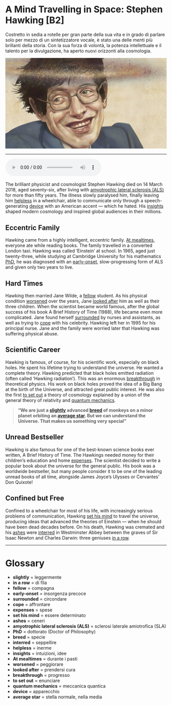 # A Mind Travelling in Space: Stephen Hawking   [B2]

Costretto in sedia a rotelle per gran parte della sua vita e in grado di parlare solo per mezzo di un sintetizzatore vocale, è stato una delle menti più brillanti della storia. Con la sua forza di volontà, la potenza intellettuale e il talento per la divulgazione, ha aperto nuovi orizzonti alla cosmologia.

![](A%20Mind%20Travelling%20in%20Space%20Stephen%20Hawking.jpg)

--------------

<div>
<audio controls autoplay>
    <source src="https://raw.githubusercontent.com/dartie/speakup/main/2023-07/A%20Mind%20Travelling%20in%20Space%20Stephen%20Hawking.mp3" type="audio/mpeg">
</audio>
</div>


The brilliant physicist and cosmologist Stephen Hawking died on 14 March 2018, aged seventy-six, after living with [amyotrophic lateral sclerosis (ALS)](## "sclerosi laterale amiotrofica (SLA)") for more than fifty years. The illness slowly paralysed him, finally leaving him [helpless](## "inerme") in a wheelchair, able to communicate only through a speech-generating [device](## "apparecchio") with an American accent — which he hated. His [insights](## "intuizioni, idee") shaped modern cosmology and inspired global audiences in their millions.

## Eccentric Family
Hawking came from a highly intelligent, eccentric family. [At mealtimes](## "durante i pasti"), everyone ate while reading books. The family travelled in a converted London taxi. Hawking was called ‘Einstein’ at school. In 1965, aged just twenty-three, while studying at Cambridge University for his mathematics [PhD](## "dottorato (Doctor of Philosophy)"), he was diagnosed with an [early-onset](## "insorgenza precoce"), slow-progressing form of ALS and given only two years to live. 

## Hard Times
Hawking then married Jane Wilde, a [fellow](## "compagna") student. As his physical condition [worsened](## "peggiorare") over the years, Jane [looked after](## "prendersi cura") him as well as their three children. When the scientist became world famous, after the global success of his book A Brief History of Time (1988), life became even more complicated. Jane found herself [surrounded](## "circondare") by nurses and assistants, as well as trying to [cope](## "affrontare") with his celebrity. Hawking left her in 1995 for his principal nurse. Jane and the family were worried later that Hawking was suffering physical abuse.

## Scientific Career
Hawking is famous, of course, for his scientific work, especially on black holes. He spent his lifetime trying to understand the universe. He wanted a complete theory. Hawking predicted that black holes emitted radiation (often called ‘Hawking radiation’). This was an enormous [breakthrough](## "progresso") in theoretical physics. His work on black holes proved the idea of a Big Bang at the birth of the Universe, and attracted great public interest. He was also the first [to set out](## "enunciare") a theory of cosmology explained by a union of the general theory of relativity and [quantum mechanics](## "meccanica quantica").


>**“We are just a **[slightly](## "leggermente")** advanced **[breed](## "specie")** of monkeys on a minor planet orbiting an **[average star](## "stella normale, nella media")**. But we can understand the Universe. That makes us something very special”**




## Unread Bestseller
Hawking is also famous for one of the best-known science books ever written, A Brief History of Time. The Hawkings needed money for their children’s education and home [expenses](## "spese"). The scientist decided to write a popular book about the universe for the general public. His book was a worldwide bestseller, but many people consider it to be one of the leading unread books of all time, alongside James Joyce’s Ulysses or Cervantes’ Don Quixote!

## Confined but Free
Confined to a wheelchair for most of his life, with increasingly serious problems of communication, Hawking [set his mind](## "essere determinato") to travel the universe, producing ideas that advanced the theories of Einstein — when he should have been dead decades before. On his death, Hawking was cremated and his [ashes](## "ceneri") were [interred](## "seppellire") in Westminster Abbey between the graves of Sir Isaac Newton and Charles Darwin: three geniuses [in a row](## "di fila").

--------------

<div style = "display:block; clear:both; page-break-after:always;"></div>

# Glossary
* **slightly** = leggermente
* **in a row** = di fila
* **fellow** = compagna
* **early-onset** = insorgenza precoce
* **surrounded** = circondare
* **cope** = affrontare
* **expenses** = spese
* **set his mind** = essere determinato
* **ashes** = ceneri
* **amyotrophic lateral sclerosis (ALS)** = sclerosi laterale amiotrofica (SLA)
* **PhD** = dottorato (Doctor of Philosophy)
* **breed** = specie
* **interred** = seppellire
* **helpless** = inerme
* **insights** = intuizioni, idee
* **At mealtimes** = durante i pasti
* **worsened** = peggiorare
* **looked after** = prendersi cura
* **breakthrough** = progresso
* **to set out** = enunciare
* **quantum mechanics** = meccanica quantica
* **device** = apparecchio
* **average star** = stella normale, nella media
